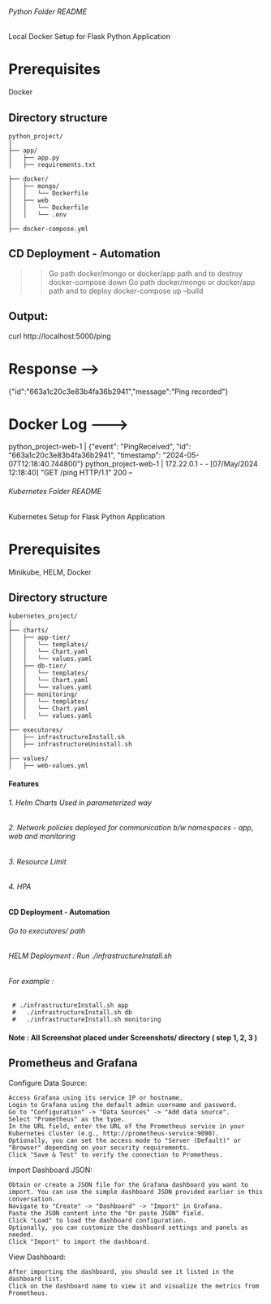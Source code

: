 ###### Python Folder README

Local Docker Setup for Flask Python Application

# Prerequisites
Docker

## Directory structure


```
python_project/
│
├── app/
│   ├── app.py
│   ├── requirements.txt

├── docker/
│   ├── mongo/
│   │   └── Dockerfile
│   ├── web
│   │   └── Dockerfile
│   │   └── .env
│
├── docker-compose.yml

```

## CD Deployment - Automation

>> Go path docker/mongo or docker/app path and to destroy 
   docker-compose down
>> Go path docker/mongo or docker/app path and to deploy
   docker-compose up –build


## Output:
curl http://localhost:5000/ping
# Response -->
{"id":"663a1c20c3e83b4fa36b2941","message":"Ping recorded"}

# Docker Log --->
python_project-web-1    | {"event": "PingReceived", "id": "663a1c20c3e83b4fa36b2941", "timestamp": "2024-05-07T12:18:40.744800"}
python_project-web-1    | 172.22.0.1 - - [07/May/2024 12:18:40] "GET /ping HTTP/1.1" 200 –




###### Kubernetes Folder README

Kubernetes Setup for Flask Python Application

# Prerequisites
Minikube, HELM, Docker

## Directory structure


```
kubernetes_project/
│
├── charts/
│   ├── app-tier/
│   │   └── templates/
│   │   └── Chart.yaml
│   │   └── values.yaml
│   ├── db-tier/
│   │   └── templates/
│   │   └── Chart.yaml
│   │   └── values.yaml
│   ├── monitoring/
│   │   └── templates/
│   │   └── Chart.yaml
│   │   └── values.yaml
│
├── executores/
│   ├── infrastructureInstall.sh
│   ├── infrastructureUninstall.sh
│
├── values/
│   ├── web-values.yml

```

#### Features
###### 1. Helm Charts Used in parameterized way
###### 2. Network policies deployed for communication b/w namespaces - app, web and monitoring
###### 3. Resource Limit
###### 4. HPA 

#### CD Deployment - Automation
###### Go to executores/ path
###### HELM Deployment : Run ./infrastructureInstall.sh <namespace> 
   ###### For example :
     # ./infrastructureInstall.sh app
     #   ./infrastructureInstall.sh db
     #   ./infrastructureInstall.sh monitoring

#### Note : All Screenshot placed under Screenshots/ directory ( step 1, 2, 3 )


## Prometheus and Grafana

Configure Data Source:

    Access Grafana using its service IP or hostname.
    Login to Grafana using the default admin username and password.
    Go to "Configuration" -> "Data Sources" -> "Add data source".
    Select "Prometheus" as the type.
    In the URL field, enter the URL of the Prometheus service in your Kubernetes cluster (e.g., http://prometheus-service:9090).
    Optionally, you can set the access mode to "Server (Default)" or "Browser" depending on your security requirements.
    Click "Save & Test" to verify the connection to Prometheus.

Import Dashboard JSON:

    Obtain or create a JSON file for the Grafana dashboard you want to import. You can use the simple dashboard JSON provided earlier in this conversation.
    Navigate to "Create" -> "Dashboard" -> "Import" in Grafana.
    Paste the JSON content into the "Or paste JSON" field.
    Click "Load" to load the dashboard configuration.
    Optionally, you can customize the dashboard settings and panels as needed.
    Click "Import" to import the dashboard.

View Dashboard:

    After importing the dashboard, you should see it listed in the dashboard list.
    Click on the dashboard name to view it and visualize the metrics from Prometheus.




    

